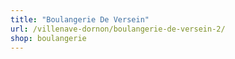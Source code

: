 ```yaml
---
title: "Boulangerie De Versein"
url: /villenave-dornon/boulangerie-de-versein-2/
shop: boulangerie
---
```

